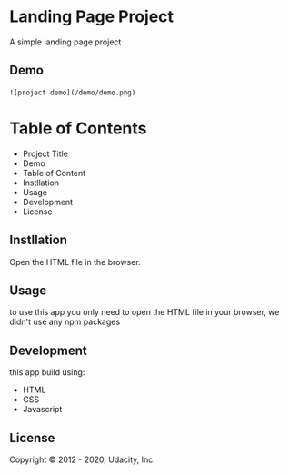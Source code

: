 
# Landing Page Project

A simple landing page project

## Demo

    ![project demo](/demo/demo.png)

# Table of Contents

* Project Title
* Demo
* Table of Content
* Instllation
* Usage
* Development
* License

## Instllation

Open the HTML file in the browser.

## Usage

to use this app you only need to open the HTML file in your browser, we didn't use any npm packages

## Development 

this app build using:
* HTML
* CSS
* Javascript

## License

Copyright © 2012 - 2020, Udacity, Inc.